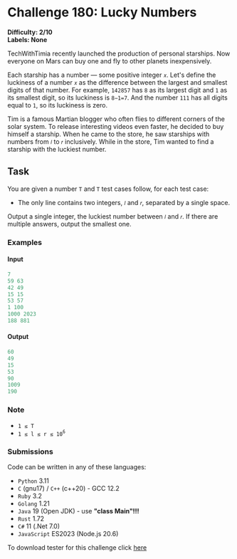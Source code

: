 # Challenge 180: Lucky Numbers

**Difficulty: 2/10  
Labels: None**

TechWithTimia recently launched the production of personal starships. Now everyone on Mars can buy one and fly to other planets inexpensively.

Each starship has a number — some positive integer `𝑥`. Let's define the luckiness of a number `𝑥` as the difference between the largest and smallest digits of that number. For example, `142857` has `8` as its largest digit and `1` as its smallest digit, so its luckiness is `8−1=7`. And the number `111` has all digits equal to `1`, so its luckiness is zero.

Tim is a famous Martian blogger who often flies to different corners of the solar system. To release interesting videos even faster, he decided to buy himself a starship. When he came to the store, he saw starships with numbers from `𝑙` to `𝑟` inclusively. While in the store, Tim wanted to find a starship with the luckiest number.

## Task

You are given a number `T` and `T` test cases follow, for each test case:

- The only line contains two integers, `𝑙` and `𝑟`, separated by a single space.

Output a single integer, the luckiest number between `𝑙` and `𝑟`. If there are multiple answers, output the smallest one.

### Examples

#### Input

```rust
7
59 63
42 49
15 15
53 57
1 100
1000 2023
188 881
```

#### Output

```rust
‌60
49
15
53
90
1009
190
```

### Note

- `1 ≤ T`
- `1 ≤ l ≤ r ≤ 10`<sup>`6`</sup>

### Submissions

Code can be written in any of these languages:

- `Python` 3.11
- `C` (gnu17) / `C++` (c++20) - GCC 12.2
- `Ruby` 3.2
- `Golang` 1.21
- `Java` 19 (Open JDK) - use **"class Main"!!!**
- `Rust` 1.72
- `C#` 11 (.Net 7.0)
- `JavaScript` ES2023 (Node.js 20.6)

To download tester for this challenge click [here](https://downgit.github.io/#/home?url=https://github.com/Pomroka/TWT_Challenges_Tester/tree/main/Challenge_180)
